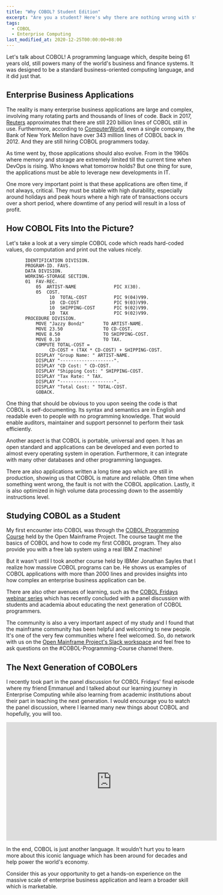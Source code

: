 ```yaml
---
title: "Why COBOL? Student Edition"
excerpt: "Are you a student? Here's why there are nothing wrong with studying COBOL today."
tags:
  - COBOL
  - Enterprise Computing
last_modified_at: 2020-12-25T00:00:00+08:00
---
```


Let's talk about COBOL! A programming language which, despite being 61 years old, still powers many of the world's business and finance systems. It was designed to be a standard business-oriented computing language, and it did just that.

## Enterprise Business Applications

The reality is many enterprise business applications are large and complex, involving many rotating parts and thousands of lines of code. Back in 2017, <a href="https://fingfx.thomsonreuters.com/gfx/rngs/USA-BANKS-COBOL/010040KH18J/index.html" rel="noopener" target="_blank">Reuters</a> approximates that there are still 220 billion lines of COBOL still in use. Furthermore, according to <a href="https://www.computerworld.com/article/2504568/the-cobol-brain-drain.html" rel="noopener" target="_blank">ComputerWorld</a>, even a single company, the Bank of New York Mellon have over 343 million lines of COBOL back in 2012. And they are still hiring COBOL programmers today.

As time went by, those applications should also evolve. From in the 1960s where memory and storage are extremely limited till the current time when DevOps is rising. Who knows what tomorrow holds? But one thing for sure, the applications must be able to leverage new developments in IT.

One more very important point is that these applications are often time, if not always, critical. They must be stable with high durability, especially around holidays and peak hours where a high rate of transactions occurs over a short period, where downtime of any period will result in a loss of profit.

## How COBOL Fits Into the Picture?

Let's take a look at a very simple COBOL code which reads hard-coded values, do computation and print out the values nicely.

```cobol
       IDENTIFICATION DIVISION.
       PROGRAM-ID. FAVS.
       DATA DIVISION.
       WORKING-STORAGE SECTION.
       01  FAV-REC.
           05  ARTIST-NAME              PIC X(30).
           05  COST.
                10  TOTAL-COST          PIC 9(04)V99.
                10  CD-COST             PIC 9(03)V99.
                10  SHIPPING-COST       PIC 9(02)V99.
                10  TAX                 PIC 9(02)V99.
       PROCEDURE DIVISION.
           MOVE "Jazzy Bondz"       TO ARTIST-NAME.
           MOVE 23.50               TO CD-COST.
           MOVE 8.50                TO SHIPPING-COST.
           MOVE 0.10                TO TAX.
           COMPUTE TOTAL-COST =
                CD-COST + (TAX * CD-COST) + SHIPPING-COST.
           DISPLAY "Group Name: " ARTIST-NAME.
           DISPLAY "--------------------".
           DISPLAY "CD Cost: " CD-COST.
           DISPLAY "Shipping Cost: " SHIPPING-COST.
           DISPLAY "Tax Rate: " TAX.
           DISPLAY "--------------------".
           DISPLAY "Total Cost: " TOTAL-COST.
           GOBACK.
```

One thing that should be obvious to you upon seeing the code is that COBOL is self-documenting. Its syntax and semantics are in English and readable even to people with no programming knowledge. That would enable auditors, maintainer and support personnel to perform their task efficiently.

Another aspect is that COBOL is portable, universal and open. It has an open standard and applications can be developed and even ported to almost every operating system in operation. Furthermore, it can integrate with many other databases and other programming languages.

There are also applications written a long time ago which are still in production, showing us that COBOL is mature and reliable. Often time when something went wrong, the fault is not with the COBOL application. Lastly, it is also optimized in high volume data processing down to the assembly instructions level.

## Studying COBOL as a Student

My first encounter into COBOL was through the <a href="https://github.com/openmainframeproject/cobol-programming-course" rel="noopener" target="_blank">COBOL Programming Course</a> held by the Open Mainframe Project. The course taught me the basics of COBOL and how to code my first COBOL program. They also provide you with a free lab system using a real IBM Z machine!

But it wasn't until I took another course held by IBMer Jonathan Sayles that I realize how massive COBOL programs can be. He shows us examples of COBOL applications with more than 2000 lines and provides insights into how complex an enterprise business application can be.

There are also other avenues of learning, such as the <a href="https://developer.ibm.com/series/cobol-fridays-webinar-videos/" rel="noopener" target="_blank">COBOL Fridays webinar series</a> which has recently concluded with a panel discussion with students and academia about educating the next generation of COBOL programmers.

The community is also a very important aspect of my study and I found that the mainframe community has been helpful and welcoming to new people. It's one of the very few communities where I feel welcomed. So, do network with us on the <a href="https://slack.openmainframeproject.org/" rel="noopener" target="_blank">Open Mainframe Project's Slack workspace</a> and feel free to ask questions on the #COBOL-Programming-Course channel there.

## The Next Generation of COBOLers

I recently took part in the panel discussion for COBOL Fridays' final episode where my friend Emmanuel and I talked about our learning journey in Enterprise Computing while also learning from academic institutions about their part in teaching the next generation. I would encourage you to watch the panel discussion, where I learned many new things about COBOL and hopefully, you will too.

<div class="embed-responsive embed-responsive-16by9">
  <iframe width="560" height="315" src="https://www.youtube-nocookie.com/embed/wBFEZE_09Sw" frameborder="0" allow="accelerometer; autoplay; clipboard-write; encrypted-media; gyroscope; picture-in-picture" allowfullscreen></iframe>
</div>

In the end, COBOL is just another language. It wouldn't hurt you to learn more about this iconic language which has been around for decades and help power the world's economy.

Consider this as your opportunity to get a hands-on experience on the massive scale of enterprise business application and learn a broader skill which is marketable.